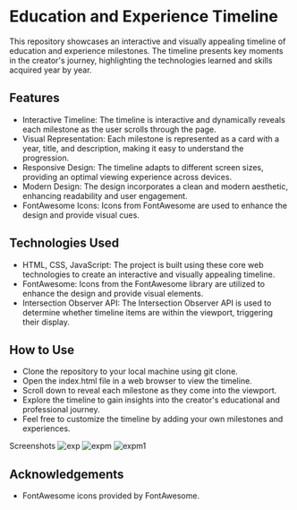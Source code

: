 # Education and Experience Timeline
This repository showcases an interactive and visually appealing timeline of education and experience milestones. The timeline presents key moments in the creator's journey, highlighting the technologies learned and skills acquired year by year.

## Features
- Interactive Timeline: The timeline is interactive and dynamically reveals each milestone as the user scrolls through the page.
- Visual Representation: Each milestone is represented as a card with a year, title, and description, making it easy to understand the progression.
- Responsive Design: The timeline adapts to different screen sizes, providing an optimal viewing experience across devices.
- Modern Design: The design incorporates a clean and modern aesthetic, enhancing readability and user engagement.
- FontAwesome Icons: Icons from FontAwesome are used to enhance the design and provide visual cues.
  
## Technologies Used
- HTML, CSS, JavaScript: The project is built using these core web technologies to create an interactive and visually appealing timeline.
- FontAwesome: Icons from the FontAwesome library are utilized to enhance the design and provide visual elements.
- Intersection Observer API: The Intersection Observer API is used to determine whether timeline items are within the viewport, triggering their display.

## How to Use
- Clone the repository to your local machine using git clone.
- Open the index.html file in a web browser to view the timeline.
- Scroll down to reveal each milestone as they come into the viewport.
- Explore the timeline to gain insights into the creator's educational and professional journey.
- Feel free to customize the timeline by adding your own milestones and experiences.

Screenshots
![exp](https://github.com/francismcpc/experience-timeline/assets/119109562/702df23c-5bc0-4810-8250-837a7de51968)
![expm](https://github.com/francismcpc/experience-timeline/assets/119109562/4ce4e998-7c04-4738-bbe1-538e3e429c11)
![expm1](https://github.com/francismcpc/experience-timeline/assets/119109562/e2043ab5-3209-4342-a02b-40bc0231f8eb)

## Acknowledgements
- FontAwesome icons provided by FontAwesome.
